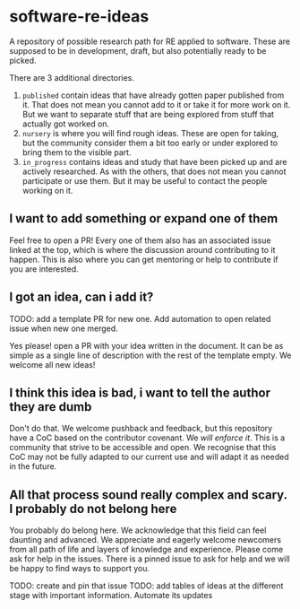# software-re-ideas

A repository of possible research path for RE applied to software. These are supposed to be in development, draft, but also potentially ready to be picked.

There are 3 additional directories.

1. `published` contain ideas that have already gotten paper published from it. That does not mean you cannot add to it or take it for more work on it. But we want to separate stuff that are being explored from stuff that actually got worked on.
2. `nursery` is where you will find rough ideas. These are open for taking, but the community consider them a bit too early or under explored to bring them to the visible part.
3. `in_progress` contains ideas and study that have been picked up and are actively researched. As with the others, that does not mean you cannot participate or use them. But it may be useful to contact the people working on it.

## I want to add something or expand one of them

Feel free to open a PR! Every one of them also has an associated issue linked at the top, which is where the discussion around contributing to it happen. This is also where you can get mentoring or help to contribute if you are interested.

## I got an idea, can i add it?

TODO: add a template PR for new one. Add automation to open related issue when new one merged.

Yes please! open a PR with your idea written in the document. It can be as simple as a single line of description with the rest of the template empty. We welcome all new ideas!

## I think this idea is bad, i want to tell the author they are dumb

Don't do that. We welcome pushback and feedback, but this repository have a CoC
based on the contributor covenant. We _will enforce it_. This is a community
that strive to be accessible and open. We recognise that this CoC may not be
fully adapted to our current use and will adapt it as needed in the future.

## All that process sound really complex and scary. I probably do not belong here

You probably do belong here. We acknowledge that this field can feel daunting and advanced. We appreciate and eagerly welcome newcomers from all path of life and layers of knowledge and experience. Please come ask for help in the issues. There is a pinned issue to ask for help and we will be happy to find ways to support you.

TODO: create and pin that issue
TODO: add tables of ideas at the different stage with important information. Automate its updates
